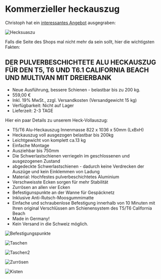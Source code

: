 # Kommerzieller heckauszug

Christoph hat ein [interessantes Angebot](https://www.california-camping.de/t5-t6-california-beach/heckauszug-1/neu-der-heckauszug-fuer-den-t5-und-t6-california-beach-mit-dreierbank.html) ausgegraben:

![Hecksuaszu](VW_Bus_Heckauszug.png)

Falls die Seite des Shops mal nicht mehr da sein sollt, hier die wichtigsten Fakten:

## DER PULVERBESCHICHTETE ALU HECKAUSZUG FÜR DEN T5, T6 UND T6.1 CALIFORNIA BEACH UND MULTIVAN MIT DREIERBANK

* Neue Ausführung, bessere Schienen - belastbar bis zu 200 kg.
* 559,00 €
* Inkl. 19% MwSt., zzgl. Versandkosten (Versandgewicht 15 kg)
* Verfügbarkeit: Nicht auf Lager
* Lieferzeit: 2-3 TAGE

Hier ein paar Details zu unserem Heck-Vollauszug:

* T5/T6 Alu-Heckauszug Innenmasse 822 x 1036 x 50mm (LxBxH)
* Heckauszug voll ausgezogen belastbar bis 200kg
* Leichtgewicht von komplett ca.13 kg
* Einfache Montage
* Ausziehbar bis 750mm
* Die Schwerlastschienen verriegeln im geschlossenen und ausgezogenen Zustand
* abgedeckte Schwerlastschienen - dadurch keine Verdrecken der Auszüge und kein Einklemmen von Ladung
* Material: Hochfestes pulverbeschichtetes Aluminium
* Verschweisste Ecken sorgen für mehr Stabilität
* Zurrösen an allen vier Ecken
* Befestigunspunkte an der Wanne für Gespäcknetz
* Inklusive Anti-Rutsch-Moosgummimatte
* Einfache und schraubenlose Befestigung innerhalb von 10 Minuten mit Ihren original Verschlüssen am Schienensystem des T5/T6 California Beach
* Made in Germany!
* Kein Versand in die Schweiz möglich.

![Befestigungspunkte](Heckauszug_mit_Befestigungspunkten.png)

![Taschen](Heckauszug_mit_Taschen.png)

![Taschen2](Heckauszug_mit_Taschen_2.png)

![Zurrösen](Zurrösen.png)

![Kisten](Heckauszug_mit_Kisten.png)